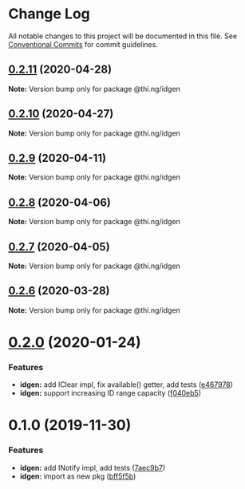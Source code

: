 # Change Log

All notable changes to this project will be documented in this file.
See [Conventional Commits](https://conventionalcommits.org) for commit guidelines.

## [0.2.11](https://github.com/thi-ng/umbrella/compare/@thi.ng/idgen@0.2.10...@thi.ng/idgen@0.2.11) (2020-04-28)

**Note:** Version bump only for package @thi.ng/idgen





## [0.2.10](https://github.com/thi-ng/umbrella/compare/@thi.ng/idgen@0.2.9...@thi.ng/idgen@0.2.10) (2020-04-27)

**Note:** Version bump only for package @thi.ng/idgen





## [0.2.9](https://github.com/thi-ng/umbrella/compare/@thi.ng/idgen@0.2.8...@thi.ng/idgen@0.2.9) (2020-04-11)

**Note:** Version bump only for package @thi.ng/idgen





## [0.2.8](https://github.com/thi-ng/umbrella/compare/@thi.ng/idgen@0.2.7...@thi.ng/idgen@0.2.8) (2020-04-06)

**Note:** Version bump only for package @thi.ng/idgen





## [0.2.7](https://github.com/thi-ng/umbrella/compare/@thi.ng/idgen@0.2.6...@thi.ng/idgen@0.2.7) (2020-04-05)

**Note:** Version bump only for package @thi.ng/idgen





## [0.2.6](https://github.com/thi-ng/umbrella/compare/@thi.ng/idgen@0.2.5...@thi.ng/idgen@0.2.6) (2020-03-28)

**Note:** Version bump only for package @thi.ng/idgen





# [0.2.0](https://github.com/thi-ng/umbrella/compare/@thi.ng/idgen@0.1.0...@thi.ng/idgen@0.2.0) (2020-01-24)

### Features

* **idgen:** add IClear impl, fix available() getter, add tests ([e467978](https://github.com/thi-ng/umbrella/commit/e467978f7cd3e82b188ce40631f7367d8e9cebdd))
* **idgen:** support increasing ID range capacity ([f040eb5](https://github.com/thi-ng/umbrella/commit/f040eb5cb04e458e753fb37fa4dc2fc32a3e0e8c))

# 0.1.0 (2019-11-30)

### Features

* **idgen:** add INotify impl, add tests ([7aec9b7](https://github.com/thi-ng/umbrella/commit/7aec9b7e7cd0d335e90bd50f5fb47c7b72188fbf))
* **idgen:** import as new pkg ([bff5f5b](https://github.com/thi-ng/umbrella/commit/bff5f5b66d05449c79e5087385bdecc43594a700))
